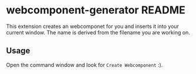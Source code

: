 # webcomponent-generator README

This extension creates an webcomponet for you and inserts it into your current window. The name is derived from the filename you are
working on.

## Usage

Open the command window and look for `Create Webcomponent` :).
